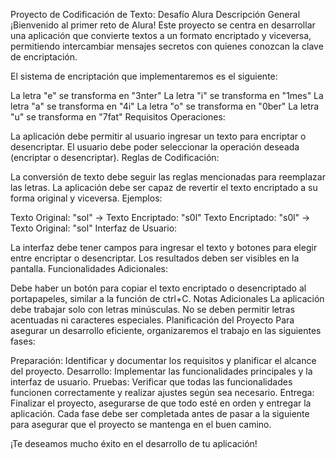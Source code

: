 Proyecto de Codificación de Texto: Desafío Alura
Descripción General
¡Bienvenido al primer reto de Alura! Este proyecto se centra en desarrollar una aplicación que convierte textos a un formato encriptado y viceversa, permitiendo intercambiar mensajes secretos con quienes conozcan la clave de encriptación.

El sistema de encriptación que implementaremos es el siguiente:

La letra "e" se transforma en "3nter"
La letra "i" se transforma en "1mes"
La letra "a" se transforma en "4i"
La letra "o" se transforma en "0ber"
La letra "u" se transforma en "7fat"
Requisitos
Operaciones:

La aplicación debe permitir al usuario ingresar un texto para encriptar o desencriptar.
El usuario debe poder seleccionar la operación deseada (encriptar o desencriptar).
Reglas de Codificación:

La conversión de texto debe seguir las reglas mencionadas para reemplazar las letras.
La aplicación debe ser capaz de revertir el texto encriptado a su forma original y viceversa.
Ejemplos:

Texto Original: "sol" → Texto Encriptado: "s0l"
Texto Encriptado: "s0l" → Texto Original: "sol"
Interfaz de Usuario:

La interfaz debe tener campos para ingresar el texto y botones para elegir entre encriptar o desencriptar.
Los resultados deben ser visibles en la pantalla.
Funcionalidades Adicionales:

Debe haber un botón para copiar el texto encriptado o desencriptado al portapapeles, similar a la función de ctrl+C.
Notas Adicionales
La aplicación debe trabajar solo con letras minúsculas.
No se deben permitir letras acentuadas ni caracteres especiales.
Planificación del Proyecto
Para asegurar un desarrollo eficiente, organizaremos el trabajo en las siguientes fases:

Preparación: Identificar y documentar los requisitos y planificar el alcance del proyecto.
Desarrollo: Implementar las funcionalidades principales y la interfaz de usuario.
Pruebas: Verificar que todas las funcionalidades funcionen correctamente y realizar ajustes según sea necesario.
Entrega: Finalizar el proyecto, asegurarse de que todo esté en orden y entregar la aplicación.
Cada fase debe ser completada antes de pasar a la siguiente para asegurar que el proyecto se mantenga en el buen camino.

¡Te deseamos mucho éxito en el desarrollo de tu aplicación!

